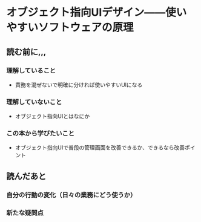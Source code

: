 # オブジェクト指向UIデザイン――使いやすいソフトウェアの原理

## 読む前に,,,

### 理解していること
- 責務を混ぜないで明確に分ければ使いやすいUIになる
  
### 理解していないこと
- オブジェクト指向UIとはなにか

### この本から学びたいこと
- オブジェクト指向UIで普段の管理画面を改善できるか、できるなら改善ポイント

## 読んだあと

### 自分の行動の変化（日々の業務にどう使うか）

### 新たな疑問点

